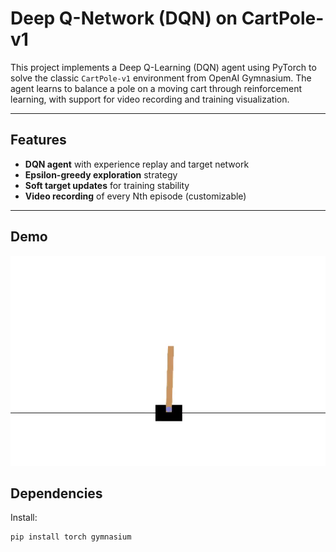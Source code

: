 # Deep Q-Network (DQN) on CartPole-v1

This project implements a Deep Q-Learning (DQN) agent using PyTorch to solve the classic `CartPole-v1` environment from OpenAI Gymnasium. The agent learns to balance a pole on a moving cart through reinforcement learning, with support for video recording and training visualization.

---

## Features

- **DQN agent** with experience replay and target network
- **Epsilon-greedy exploration** strategy
- **Soft target updates** for training stability
- **Video recording** of every Nth episode (customizable)

---
## Demo
![Elite Landing Demo](./sample1.gif)

## Dependencies

Install:

```bash
pip install torch gymnasium 